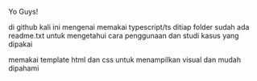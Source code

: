 Yo Guys!

di github kali ini mengenai memakai typescript/ts
ditiap folder sudah ada readme.txt untuk mengetahui cara penggunaan dan studi kasus yang dipakai

memakai template html dan css untuk menampilkan visual dan mudah dipahami

